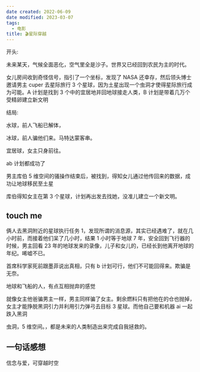 ```yaml
---
date created: 2022-06-09
date modified: 2023-03-07
tags:
  - 电影
title: 🎬星际穿越
---
```


开头:

未来某天，气候全面恶化，空气里全是沙子。世界又已经回到农民为主的时代。

女儿房间收到奇怪信号，指引了一个坐标，发现了 NASA 还幸存，然后领头博士邀请男主 cuper 去星际旅行 3 个星球，因为土星出现一个虫洞才使得星际旅行成为可能。A 计划是找到 3 个中的宜居地并回地球接走人类，B 计划是带着几万个受精卵建立新文明

结局:

水球，前人飞船已解体，

冰球，前人骗他们来。马特达蒙客串。

宜居球，女主只身前往。

ab 计划都成功了

男主库伯 5 维空间的骚操作结束后，被找到，得知女儿通过他传回来的数据，成功让地球移民至土星

库伯得知女主在第 3 个星球，计划再出发去找她，没准儿建立一个新文明。

## touch me

俩人去黑洞附近的星球执行任务 1，发现所谓的消息源，其实已经遇难了，就在几小时前，而接着他们呆了几小时，结果 1 小时等于地球 7 年，安全回到飞行器的时候，男主回看 23 年的地球发来的录像，儿子和女儿的，已经长到他离开地球的年纪。唏嘘不已。

首席科学家死前跟墨菲说出真相，只有 b 计划可行，他们不可能回得来。欺骗是无奈。

地球和飞船的人，有点互相抛弃的感觉

就像女主他爸骗男主一样，男主同样骗了女主。剩余燃料只有把他在的仓也抛掉，女主才能挣脱黑洞引力并利用引力弹弓去目标 3 星球。而他自己要和机器 ai 一起跌入黑洞

虫洞，5 维空间。，都是未来的人类制造出来完成自我拯救的。

## 一句话感想

信念与爱，可穿越时空

